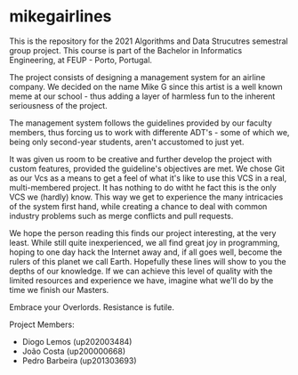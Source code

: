# mikegairlines

This is the repository for the 2021 Algorithms and Data Strucutres semestral group project. 
This course is part of the Bachelor in Informatics Engineering, at FEUP - Porto, Portugal.

The project consists of designing a management system for an airline company. We decided on
the name Mike G since this artist is a well known meme at our school - thus adding a layer
of harmless fun to the inherent seriousness of the project.

The management system follows the guidelines provided by our faculty members, thus forcing
us to work with differente ADT's - some of which we, being only second-year students, aren't 
accustomed to just yet. 

It was given us room to be creative and further develop the project with custom features,
provided the guideline's objectives are met. We chose Git as our Vcs as a means to get a 
feel of what it's like to use this VCS in a real, multi-membered project. It has nothing
to do witht he fact this is the only VCS we (hardly) know. This way we get to experience 
the many intricacies of the system first hand, while creating a chance to deal with common 
industry problems such as merge conflicts and pull requests.

We hope the person reading this finds our project interesting, at the very least. While
still quite inexperienced, we all find great joy in programming, hoping to one day hack
the Internet away and, if all goes well, become the rulers of this planet we call Earth.
Hopefully these lines will show to you the depths of our knowledge. If we can achieve this
level of quality with the limited resources and experience we have, imagine what we'll do
by the time we finish our Masters.

Embrace your Overlords. Resistance is futile. 


Project Members:
- Diogo Lemos     (up202003484)
- João Costa      (up200000668)
- Pedro Barbeira  (up201303693)
